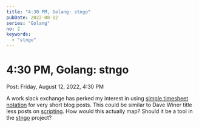 ```yaml
---
title: "4:30 PM, Golang: stngo"
pubDate: 2022-08-12
series: "Golang"
no: 2
keywords:
  - "stngo"
---
```


# 4:30 PM, Golang: stngo

Post: Friday, August 12, 2022, 4:30 PM

A work slack exchange has perked my interest in using [simple timesheet notation](https://rsdoiel.github.io/stngo/docs/stn.html) for very short blog posts. This could be similar to Dave Winer title less posts on [scripting](http://scripting.com). How would this actually map? Should it be a tool in the [stngo](https://rsdoiel.githubio/stngo) project?

